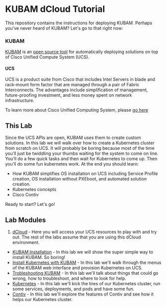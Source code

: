 # KUBAM dCloud Tutorial

This repository contains the instructions for deploying KUBAM.  Perhaps you've never heard of KUBAM?  Let's go to that right now: 

### KUBAM

[KUBAM](https://kubam.io) is an [open source tool](https://github.com/CiscoUcs/KUBaM) for automatically deploying solutions on top of Cisco Unified Compute System (UCS).  

#### UCS
UCS is a product suite from Cisco that includes Intel Servers in blade and rack-mount form factor that are managed through a pair of Fabric Interconnects.  The advantages include simplification of management, future-proofing investment, and less money spent on network infrastructure. 
To learn more about Cisco Unified Computing System, please [go here](www.cisco.com/go/ucs)

## This Lab

Since the UCS APIs are open, KUBAM uses them to create custom solutions.  In this lab we will walk over how to create a Kubernetes cluster from scratch on UCS.  It will probably be boring because most of the time you'll just be twiddling your thumbs waiting for the system to come on line.  You'll do a few quick tasks and then wait for Kubernetes to come up. Then you'll do some fun kubernetes work.  At the end you should learn:

* How KUBAM simplifies OS installation on UCS including Service Profile creation, OS installation without PXEboot, and automated solution creation. 
* Kubernetes concepts
* Cisco Contiv

Ready to start?  Let's go!

## Lab Modules

1. [dCloud](docs/dcloud.md) - Here you will access your UCS resources to play with and try out. The rest of the labs assume that you are using this dCloud environment.
* [KUBAM Installation](docs/install.md) - In this lab we will show the super simple way to install KUBAM.  So boring!
* [Install Kubernetes with KUBAM](docs/menus.md) - In this lab we'll walk through the menus of the KUBAM web interface and provision Kubernetes on UCS.  
* [Trobleshooting KUBAM](docs/trouble.md) - In this lab we'll talk about things that could go wrong, how to troubleshoot, and where to look for help. 
* [Kubernetes](docs/kubernetes.md) - In this lab we'll kick the tires of our Kubernetes cluster, run some services, deployments, and pods and have some fun. 
* [Contiv](docs/contiv.md) - In this lab we'll explore the features of Contiv and see how it helps our Kubernetes cluster.